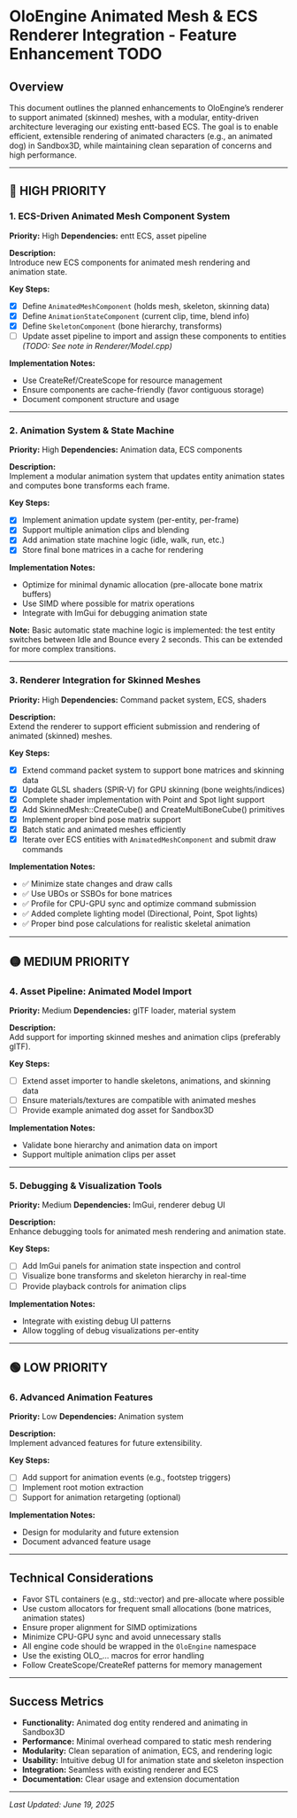 # OloEngine Animated Mesh & ECS Renderer Integration - Feature Enhancement TODO

## Overview
This document outlines the planned enhancements to OloEngine’s renderer to support animated (skinned) meshes, with a modular, entity-driven architecture leveraging our existing entt-based ECS. The goal is to enable efficient, extensible rendering of animated characters (e.g., an animated dog) in Sandbox3D, while maintaining clean separation of concerns and high performance.

---

## 🔴 HIGH PRIORITY

### 1. ECS-Driven Animated Mesh Component System
**Priority:** High
**Dependencies:** entt ECS, asset pipeline

**Description:**  
Introduce new ECS components for animated mesh rendering and animation state.

**Key Steps:**
- [x] Define `AnimatedMeshComponent` (holds mesh, skeleton, skinning data)
- [x] Define `AnimationStateComponent` (current clip, time, blend info)
- [x] Define `SkeletonComponent` (bone hierarchy, transforms)
- [ ] Update asset pipeline to import and assign these components to entities *(TODO: See note in Renderer/Model.cpp)*

**Implementation Notes:**
- Use CreateRef/CreateScope for resource management
- Ensure components are cache-friendly (favor contiguous storage)
- Document component structure and usage

---


### 2. Animation System & State Machine
**Priority:** High 
**Dependencies:** Animation data, ECS components

**Description:**  
Implement a modular animation system that updates entity animation states and computes bone transforms each frame.

**Key Steps:**
- [x] Implement animation update system (per-entity, per-frame)
- [x] Support multiple animation clips and blending
- [x] Add animation state machine logic (idle, walk, run, etc.)
- [x] Store final bone matrices in a cache for rendering

**Implementation Notes:**
- Optimize for minimal dynamic allocation (pre-allocate bone matrix buffers)
- Use SIMD where possible for matrix operations
- Integrate with ImGui for debugging animation state

**Note:**
Basic automatic state machine logic is implemented: the test entity switches between Idle and Bounce every 2 seconds. This can be extended for more complex transitions.

---

### 3. Renderer Integration for Skinned Meshes
**Priority:** High
**Dependencies:** Command packet system, ECS, shaders

**Description:**  
Extend the renderer to support efficient submission and rendering of animated (skinned) meshes.

**Key Steps:**
- [x] Extend command packet system to support bone matrices and skinning data
- [x] Update GLSL shaders (SPIR-V) for GPU skinning (bone weights/indices)
- [x] Complete shader implementation with Point and Spot light support
- [x] Add SkinnedMesh::CreateCube() and CreateMultiBoneCube() primitives
- [x] Implement proper bind pose matrix support
- [x] Batch static and animated meshes efficiently
- [x] Iterate over ECS entities with `AnimatedMeshComponent` and submit draw commands

**Implementation Notes:**
- ✅ Minimize state changes and draw calls
- ✅ Use UBOs or SSBOs for bone matrices
- ✅ Profile for CPU-GPU sync and optimize command submission
- ✅ Added complete lighting model (Directional, Point, Spot lights)
- ✅ Proper bind pose calculations for realistic skeletal animation

---

## 🟡 MEDIUM PRIORITY

### 4. Asset Pipeline: Animated Model Import
**Priority:** Medium
**Dependencies:** glTF loader, material system

**Description:**  
Add support for importing skinned meshes and animation clips (preferably glTF).

**Key Steps:**
- [ ] Extend asset importer to handle skeletons, animations, and skinning data
- [ ] Ensure materials/textures are compatible with animated meshes
- [ ] Provide example animated dog asset for Sandbox3D

**Implementation Notes:**
- Validate bone hierarchy and animation data on import
- Support multiple animation clips per asset

---

### 5. Debugging & Visualization Tools
**Priority:** Medium
**Dependencies:** ImGui, renderer debug UI

**Description:**  
Enhance debugging tools for animated mesh rendering and animation state.

**Key Steps:**
- [ ] Add ImGui panels for animation state inspection and control
- [ ] Visualize bone transforms and skeleton hierarchy in real-time
- [ ] Provide playback controls for animation clips

**Implementation Notes:**
- Integrate with existing debug UI patterns
- Allow toggling of debug visualizations per-entity

---

## 🟢 LOW PRIORITY

### 6. Advanced Animation Features
**Priority:** Low
**Dependencies:** Animation system

**Description:**  
Implement advanced features for future extensibility.

**Key Steps:**
- [ ] Add support for animation events (e.g., footstep triggers)
- [ ] Implement root motion extraction
- [ ] Support for animation retargeting (optional)

**Implementation Notes:**
- Design for modularity and future extension
- Document advanced feature usage

---

## Technical Considerations

- Favor STL containers (e.g., std::vector) and pre-allocate where possible
- Use custom allocators for frequent small allocations (bone matrices, animation states)
- Ensure proper alignment for SIMD optimizations
- Minimize CPU-GPU sync and avoid unnecessary stalls
- All engine code should be wrapped in the `OloEngine` namespace
- Use the existing OLO_... macros for error handling
- Follow CreateScope/CreateRef patterns for memory management

---

## Success Metrics

- **Functionality:** Animated dog entity rendered and animating in Sandbox3D
- **Performance:** Minimal overhead compared to static mesh rendering
- **Modularity:** Clean separation of animation, ECS, and rendering logic
- **Usability:** Intuitive debug UI for animation state and skeleton inspection
- **Integration:** Seamless with existing renderer and ECS
- **Documentation:** Clear usage and extension documentation

---

*Last Updated: June 19, 2025*